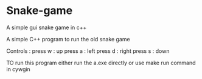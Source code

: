 # Snake-game
 A simple gui snake game in c++

 A simple C++ program to run the old snake game

Controls  :
press w  : up 
press a  : left 
press d : right
press s : down



TO run this program either run the a.exe directly or use make run command in cywgin 
 

